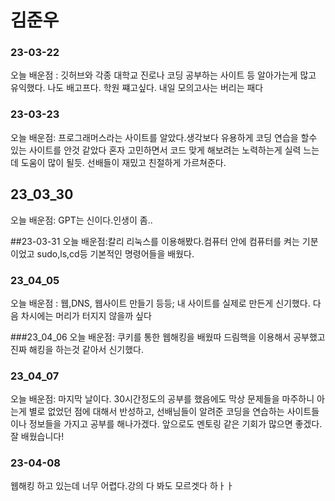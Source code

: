 # 김준우
### 23-03-22
오늘 배운점 : 깃허브와 각종 대학교 진로나 코딩 공부하는 사이트 등 알아가는게 많고 유익했다.
나도 배고프다. 학원 쨰고싶다. 내일 모의고사는 버리는 패다

### 23-03-23
오늘 배운점: 프로그래머스라는 사이트를 알았다.생각보다 유용하게 코딩 연습을 할수 있는 사이트를 안것 같았다
혼자 고민하면서 코드 맞게 해보려는 노력하는게 실력 느는데 도움이 많이 될듯.
선배들이 재밌고 친절하게 가르쳐준다.


## 23_03_30
오늘 배운점: GPT는 신이다.인생이 좀..

##23-03-31 
오늘 배운점:칼리 리눅스를 이용해봤다.컴퓨터 안에 컴퓨터를 켜는 기분이었고 sudo,ls,cd등 기본적인 명령어들을 배웠다.


### 23_04_05  
오늘 배운점 : 웹,DNS, 웹사이트 만들기 등등;
내 사이트를 실제로 만든게 신기했다. 다음 차시에는 머리가 터지지 않을까 싶다

###23_04_06
오늘 배운점: 쿠키를 통한 웹해킹을 배웠따
드림핵을 이용해서 공부했고 진짜 해킹을 하는것 같아서 신기했다.

### 23_04_07
오늘 배운점: 마지막 날이다. 30시간정도의 공부를 했음에도 막상 문제들을 마주하니 아는게 별로 없었던 점에 대해서 반성하고, 
선배님들이 알려준 코딩을 연습하는 사이트들이나 정보들을 가지고 공부를 해나가겠다.
앞으로도 멘토링 같은 기회가 많으면 좋겠다. 잘 배웠습니다!

### 23-04-08
웹해킹 하고 있는데 너무 어렵다.강의 다 봐도 모르겟다 하ㅏㅏ
